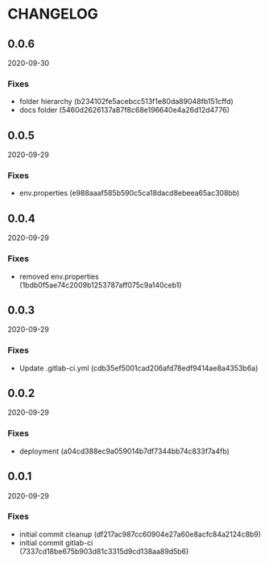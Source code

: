 # CHANGELOG

<!--- next entry here -->

## 0.0.6
2020-09-30

### Fixes

- folder hierarchy (b234102fe5acebcc513f1e80da89048fb151cffd)
- docs folder (5460d2626137a87f8c68e196640e4a26d12d4776)

## 0.0.5
2020-09-29

### Fixes

- env.properties (e988aaaf585b590c5ca18dacd8ebeea65ac308bb)

## 0.0.4
2020-09-29

### Fixes

- removed env.properties (1bdb0f5ae74c2009b1253787aff075c9a140ceb1)

## 0.0.3
2020-09-29

### Fixes

- Update .gitlab-ci.yml (cdb35ef5001cad206afd78edf9414ae8a4353b6a)

## 0.0.2
2020-09-29

### Fixes

- deployment (a04cd388ec9a059014b7df7344bb74c833f7a4fb)

## 0.0.1
2020-09-29

### Fixes

- initial commit cleanup (df217ac987cc60904e27a60e8acfc84a2124c8b9)
- initial commit gitlab-ci (7337cd18be675b903d81c3315d9cd138aa89d5b6)